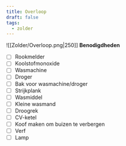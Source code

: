 ```yaml
---
title: Overloop
draft: false
tags:
  - zolder
---
```

![[Zolder/Overloop.png|250]]
**Benodigdheden**
- [ ] Rookmelder
- [ ] Koolstofmonoxide 
- [ ] Wasmachine
- [ ] Droger
- [ ] Bak voor wasmachine/droger
- [ ] Strijkplank
- [ ] Wasmiddel
- [ ] Kleine wasmand
- [ ] Droogrek
- [ ] CV-ketel
- [ ] Koof maken om buizen te verbergen
- [ ] Verf
- [ ] Lamp
